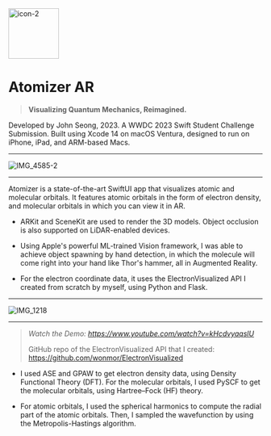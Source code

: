 <img width="100" alt="icon-2" src="https://user-images.githubusercontent.com/35755386/235810046-56828de6-5edf-4000-a3cb-d1bfc94b91b1.png">

# Atomizer AR

> **Visualizing Quantum Mechanics, Reimagined.**

Developed by John Seong, 2023. A WWDC 2023 Swift Student Challenge Submission.
Built using Xcode 14 on macOS Ventura, designed to run on iPhone, iPad, and ARM-based Macs.

---

![IMG_4585-2](https://user-images.githubusercontent.com/35755386/235809592-378717d7-3747-4c9f-8c62-a81d0e17df47.jpg)

---

Atomizer is a state-of-the-art SwiftUI app that visualizes atomic and molecular orbitals.
It features atomic orbitals in the form of electron density, and molecular orbitals in which you can view it in AR.

- ARKit and SceneKit are used to render the 3D models. Object occlusion is also supported on LiDAR-enabled devices.

- Using Apple's powerful ML-trained Vision framework, I was able to achieve object spawning by hand detection,
in which the molecule will come right into your hand like Thor's hammer, all in Augmented Reality.

- For the electron coordinate data, it uses the ElectronVisualized API I created from scratch by myself, using Python and Flask.

---

![IMG_1218](https://user-images.githubusercontent.com/35755386/235810213-0502e4d9-2e62-490b-b271-a6923d2e3042.jpg)

---
> *Watch the Demo: https://www.youtube.com/watch?v=kHcdvyaqslU*
> 
> GitHub repo of the ElectronVisualized API that I created:
> https://github.com/wonmor/ElectronVisualized

- I used ASE and GPAW to get electron density data, using Density Functional Theory (DFT).
For the molecular orbitals, I used PySCF to get the molecular orbitals, using Hartree–Fock (HF) theory.

- For atomic orbitals, I used the spherical harmonics to compute the radial part of the atomic orbitals.
Then, I sampled the wavefunction by using the Metropolis-Hastings algorithm.
